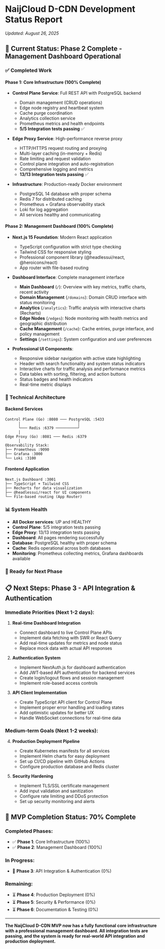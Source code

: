 # NaijCloud D-CDN Development Status Report
*Updated: August 26, 2025*

## 🎯 Current Status: Phase 2 Complete - Management Dashboard Operational

### ✅ Completed Work

#### Phase 1: Core Infrastructure (100% Complete)
- **Control Plane Service**: Full REST API with PostgreSQL backend
  - Domain management (CRUD operations)
  - Edge node registry and heartbeat system  
  - Cache purge coordination
  - Analytics collection service
  - Prometheus metrics and health endpoints
  - **5/5 Integration tests passing** ✅

- **Edge Proxy Service**: High-performance reverse proxy
  - HTTP/HTTPS request routing and proxying
  - Multi-layer caching (in-memory + Redis)
  - Rate limiting and request validation
  - Control plane integration and auto-registration
  - Comprehensive logging and metrics
  - **13/13 Integration tests passing** ✅

- **Infrastructure**: Production-ready Docker environment
  - PostgreSQL 14 database with proper schema
  - Redis 7 for distributed caching
  - Prometheus + Grafana observability stack
  - Loki for log aggregation
  - All services healthy and communicating

#### Phase 2: Management Dashboard (100% Complete)
- **Next.js 15 Foundation**: Modern React application
  - TypeScript configuration with strict type checking
  - Tailwind CSS for responsive styling
  - Professional component library (@headlessui/react, @heroicons/react)
  - App router with file-based routing

- **Dashboard Interface**: Complete management interface
  - **Main Dashboard** (`/`): Overview with key metrics, traffic charts, recent activity
  - **Domain Management** (`/domains`): Domain CRUD interface with status monitoring
  - **Analytics** (`/analytics`): Traffic analysis with interactive charts (Recharts)
  - **Edge Nodes** (`/edges`): Node monitoring with health metrics and geographic distribution
  - **Cache Management** (`/cache`): Cache entries, purge interface, and policy management
  - **Settings** (`/settings`): System configuration and user preferences

- **Professional UI Components**:
  - Responsive sidebar navigation with active state highlighting
  - Header with search functionality and system status indicators
  - Interactive charts for traffic analysis and performance metrics
  - Data tables with sorting, filtering, and action buttons
  - Status badges and health indicators
  - Real-time metric displays

### 🔧 Technical Architecture

#### Backend Services
```
Control Plane (Go) :8080 ─── PostgreSQL :5433
      │                          │
      └─── Redis :6379 ──────────┘
      │
Edge Proxy (Go) :8081 ─── Redis :6379
      │
Observability Stack:
├── Prometheus :9090
├── Grafana :3000  
└── Loki :3100
```

#### Frontend Application
```
Next.js Dashboard :3001
├── TypeScript + Tailwind CSS
├── Recharts for data visualization
├── @headlessui/react for UI components
└── File-based routing (App Router)
```

### 📊 System Health
- **All Docker services**: UP and HEALTHY
- **Control Plane**: 5/5 integration tests passing
- **Edge Proxy**: 13/13 integration tests passing  
- **Dashboard**: All pages rendering successfully
- **Database**: PostgreSQL healthy with proper schema
- **Cache**: Redis operational across both databases
- **Monitoring**: Prometheus collecting metrics, Grafana dashboards available

### 🚀 Ready for Next Phase

## 📋 Next Steps: Phase 3 - API Integration & Authentication

### Immediate Priorities (Next 1-2 days):

1. **Real-time Dashboard Integration**
   - Connect dashboard to live Control Plane APIs
   - Implement data fetching with SWR or React Query
   - Add real-time updates for metrics and node status
   - Replace mock data with actual API responses

2. **Authentication System**
   - Implement NextAuth.js for dashboard authentication
   - Add JWT-based API authentication for backend services
   - Create login/logout flows and session management
   - Implement role-based access controls

3. **API Client Implementation**
   - Create TypeScript API client for Control Plane
   - Implement proper error handling and loading states
   - Add optimistic updates for better UX
   - Handle WebSocket connections for real-time data

### Medium-term Goals (Next 1-2 weeks):

4. **Production Deployment Pipeline**
   - Create Kubernetes manifests for all services
   - Implement Helm charts for easy deployment
   - Set up CI/CD pipeline with GitHub Actions
   - Configure production database and Redis cluster

5. **Security Hardening**
   - Implement TLS/SSL certificate management
   - Add input validation and sanitization
   - Configure rate limiting and DDoS protection
   - Set up security monitoring and alerts

## 🎯 MVP Completion Status: 70% Complete

### Completed Phases:
- ✅ **Phase 1**: Core Infrastructure (100%)
- ✅ **Phase 2**: Management Dashboard (100%)

### In Progress:
- 🚧 **Phase 3**: API Integration & Authentication (0%)

### Remaining:
- ⏳ **Phase 4**: Production Deployment (0%)
- ⏳ **Phase 5**: Security & Performance (0%)
- ⏳ **Phase 6**: Documentation & Testing (0%)

---

**The NaijCloud D-CDN MVP now has a fully functional core infrastructure with a professional management dashboard. All integration tests are passing, and the system is ready for real-world API integration and production deployment.**
